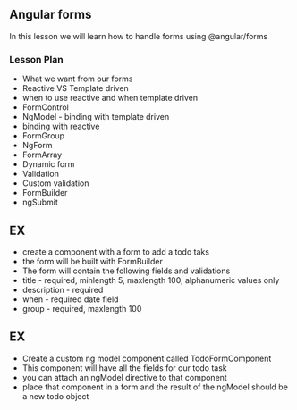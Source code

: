 ## Angular forms

In this lesson we will learn how to handle forms using @angular/forms

### Lesson Plan

* What we want from our forms
* Reactive VS Template driven
* when to use reactive and when template driven
* FormControl
* NgModel - binding with template driven
* binding with reactive
* FormGroup
* NgForm
* FormArray
* Dynamic form
* Validation
* Custom validation
* FormBuilder
* ngSubmit

## EX

- create a component with a form to add a todo taks
- the form will be built with FormBuilder
- The form will contain the following fields and validations
- title - required, minlength 5, maxlength 100, alphanumeric values only
- description - required
- when - required date field
- group - required, maxlength 100

## EX

- Create a custom ng model component called TodoFormComponent
- This component will have all the fields for our todo task
- you can attach an ngModel directive to that component 
- place that component in a form and the result of the ngModel should be a new todo object